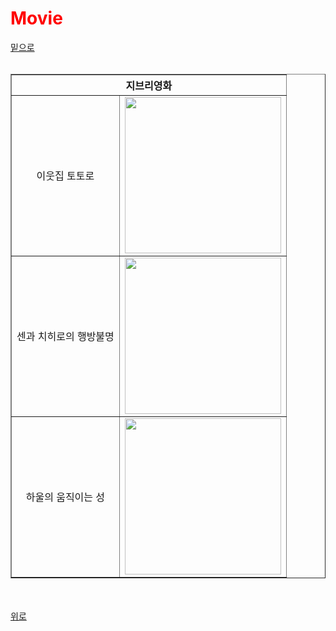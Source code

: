 <!DOCTYPE html>
<html>
<head>
    <meta charset="UTF-8">
    <title>movie</title>
</head>
<body>
    <h1><font color=red>Movie</font></h1>
    <a name=top></a>
    <a href="#bottom">밑으로</a>
    <br>
    <br>
    <table border="1" cellspacing="0" cellpadding="0">
        <tr align="center">
            <th colspan="2">지브리영화</th>
        </tr>
        <tr align="center">
            <td>이웃집 토토로</td>
            <td><a href="https://search.naver.com/search.naver?sm=tab_hty.top&where=nexearch&query=%EC%9D%B4%EC%9B%83%EC%A7%91+%ED%86%A0%ED%86%A0%EB%A1%9C+%EC%A0%95%EB%B3%B4&oquery=%EC%98%81%ED%99%94+%EC%84%BC%EA%B3%BC+%EC%B9%98%ED%9E%88%EB%A1%9C%EC%9D%98+%ED%96%89%EB%B0%A9%EB%B6%88%EB%AA%85+%EC%A0%95%EB%B3%B4&tqi=hSYEUlp0YidssZcIeEdssssstcV-008335"><img src="https://search.pstatic.net/common/?src=http%3A%2F%2Fblogfiles.naver.net%2Fdata35%2F2008%2F9%2F5%2F291%2Fa8781-00_alikeh.jpg&type=sc960_832" width="250px"></a></td>
        </tr>
        <tr align="center">
            <td>센과 치히로의 행방불명</td>
            <td><a href="https://search.naver.com/search.naver?where=nexearch&sm=tab_etc&mra=bkEw&x_csa=%7B%22isOpen%22%3Atrue%7D&pkid=68&os=1770657&qvt=0&query=%EC%98%81%ED%99%94%20%EC%84%BC%EA%B3%BC%20%EC%B9%98%ED%9E%88%EB%A1%9C%EC%9D%98%20%ED%96%89%EB%B0%A9%EB%B6%88%EB%AA%85%20%EC%A0%95%EB%B3%B4"><img src="https://search.pstatic.net/common/?src=http%3A%2F%2Fblogfiles.naver.net%2F20160727_258%2Fhaneulhae01_1469605460633kwLv1_JPEG%2F54g63vwrevw.jpg&type=a340" width="250px"></a></td>
        </tr>
        <tr align="center">
            <td>하울의 움직이는 성</td>
            <td><a href="https://search.naver.com/search.naver?sm=tab_hty.top&where=nexearch&query=%ED%95%98%EC%9A%B8%EC%9D%98+%EC%9B%80%EC%A7%81%EC%9D%B4%EB%8A%94+%EC%84%B1+%EC%A0%95%EB%B3%B4&oquery=%EC%9D%B4%EC%9B%83%EC%A7%91+%ED%86%A0%ED%86%A0%EB%A1%9C+%EC%A0%95%EB%B3%B4&tqi=hSYEFdp0JywssDIz7TVssssstzZ-444928"><img src="https://search.pstatic.net/common/?src=http%3A%2F%2Fblogfiles.naver.net%2FMjAyMTA2MDhfMTA3%2FMDAxNjIzMTUwODE3MDkx.eadaImiLbqR9Uxrcm3Vlm6pt6oOYlRfyMHpfwqvHeEYg.IY3pA8sUPzcH_4ng0aXMP_wQRyVKeQThF9vloqdxQMIg.JPEG.yoonba0804%2FIMG_0695.jpg&type=a340" width="250px"></a></td>
        </tr>
    </table>
    <br>
    <br>
    <a href="#top">위로</a>
    <a name="bottom"></a>
</body>
</html>
